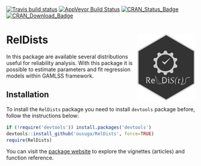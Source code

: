 
<!-- README.md is generated from README.Rmd. Please edit that file -->

[![Travis build
status](https://travis-ci.org/ousuga/RelDists.svg?branch=master)](https://travis-ci.org/ousuga/RelDists)
[![AppVeyor Build
Status](https://ci.appveyor.com/api/projects/status/github/ousuga/RelDists?branch=master&svg=true)](https://ci.appveyor.com/project/ousuga/RelDists)
[![CRAN\_Status\_Badge](http://www.r-pkg.org/badges/version-ago/RelDists)](https://cran.r-project.org/package=RelDists)
[![CRAN\_Download\_Badge](http://cranlogs.r-pkg.org/badges/RelDists)](https://cran.r-project.org/package=RelDists)

# RelDists <img src="man/figures/RelDists4.3_gris.png" align="right" height="180" align="right"/>

In this package are available several distributions useful for
reliability analysis. With this package it is possible to estimate
parameters and fit regression models within GAMLSS framework.

## Installation

To install the `RelDists` package you need to install `devtools` package
before, follow the instructions below:

``` r
if (!require('devtools')) install.packages('devtools')
devtools::install_github('ousuga/RelDists', force=TRUE)
require(RelDists)
```

You can visit the [package website](https://ousuga.github.io/RelDists/)
to explore the vignettes (articles) and function
reference.

<!-- ## Example -->

<!-- This is a basic example which shows you how to solve a common problem: -->

<!-- ```{r example} -->

<!-- library(RelDists) -->

<!-- ## basic example code -->

<!-- ``` -->
